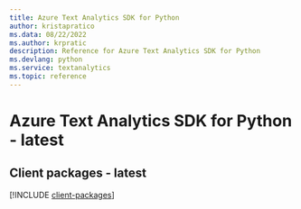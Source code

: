 ```yaml
---
title: Azure Text Analytics SDK for Python
author: kristapratico
ms.data: 08/22/2022
ms.author: krpratic
description: Reference for Azure Text Analytics SDK for Python
ms.devlang: python
ms.service: textanalytics
ms.topic: reference
---
```

# Azure Text Analytics SDK for Python - latest

## Client packages - latest
[!INCLUDE [client-packages](text-analytics-client-index.md)]